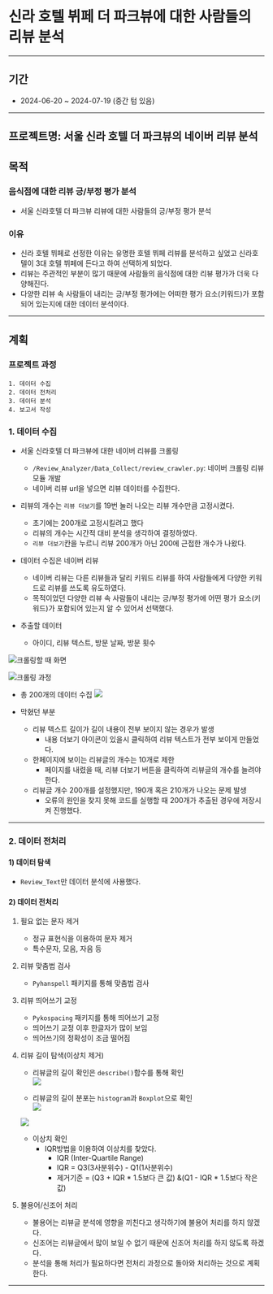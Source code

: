 # 신라 호텔 뷔페 더 파크뷰에 대한 사람들의 리뷰 분석
---
## 기간
- 2024-06-20 ~ 2024-07-19 (중간 텀 있음)
---
## 프로젝트명: 서울 신라 호텔 더 파크뷰의 네이버 리뷰 분석

## 목적

### 음식점에 대한 리뷰 긍/부정 평가 분석
- 서울 신라호텔 더 파크뷰 리뷰에 대한 사람들의 긍/부정 평가 분석  

### 이유
- 신라 호텔 뷔페로 선정한 이유는 유명한 호텔 뷔페 리뷰를 분석하고 싶었고 신라호텔이 3대 호텔 뷔페에 든다고 하여 선택하게 되었다.  
- 리뷰는 주관적인 부분이 많기 때문에 사람들의 음식점에 대한 리뷰 평가가 더욱 다양해진다.  
- 다양한 리뷰 속 사람들이 내리는 긍/부정 평가에는 어떠한 평가 요소(키워드)가 포함되어 있는지에 대한 데이터 분석이다.  
---
## 계획
### 프로젝트 과정
    1. 데이터 수집  
    2. 데이터 전처리  
    3. 데이터 분석  
    4. 보고서 작성  

### 1. 데이터 수집
- 서울 신라호텔 더 파크뷰에 대한 네이버 리뷰를 크롤링  
    - `/Review_Analyzer/Data_Collect/review_crawler.py`: 네이버 크롤링 리뷰 모듈 개발  
    - 네이버 리뷰 url을 넣으면 리뷰 데이터를 수집한다.  

- 리뷰의 개수는 `리뷰 더보기`를 19번 눌러 나오는 리뷰 개수만큼 고정시켰다.  
    - 초기에는 200개로 고정시킬려고 했다 
    - 리뷰의 개수는 시간적 대비 분석을 생각하여 결정하였다.
    - `리뷰 더보기`칸을 누르니 리뷰 200개가 아닌 200에 근접한 개수가 나왔다.  

- 데이터 수집은 네이버 리뷰
    - 네이버 리뷰는 다른 리뷰들과 달리 키워드 리뷰를 하여 사람들에게 다양한 키워드로 리뷰를 쓰도록 유도하였다.
    - 목적이었던 다양한 리뷰 속 사람들이 내리는 긍/부정 평가에 어떤 평가 요소(키워드)가 포함되어 있는지 알 수 있어서 선택했다.

- 추출할 데이터
    - 아이디, 리뷰 텍스트, 방문 날짜, 방문 횟수

![크롤링할 때 화면](https://imgur.com/bvssHlf.jpg)

![크롤링 과정](https://imgur.com/z7FbYhv.jpg)

- 총 200개의 데이터 수집
![](https://imgur.com/rx2oOxM.jpg)

- 막혔던 부분
    - 리뷰 텍스트 길이가 길이 내용이 전부 보이지 않는 경우가 발생
        - 내용 더보기 아이콘이 있을시 클릭하여 리뷰 텍스트가 전부 보이게 만들었다.
    - 한페이지에 보이는 리뷰글의 개수는 10개로 제한
        - 페이지를 내렸을 때, 리뷰 더보기 버튼을 클릭하여 리뷰글의 개수를 늘려야 한다.
    - 리뷰글 개수 200개를 설정했지만, 190개 혹은 210개가 나오는 문제 발생
        - 오류의 원인을 찾지 못해 코드를 실행할 때 200개가 추출된 경우에 저장시켜 진행했다.

---
### 2. 데이터 전처리

#### 1) 데이터 탐색
- `Review_Text`만 데이터 분석에 사용했다.

#### 2) 데이터 전처리
1. 필요 없는 문자 제거  
    - 정규 표현식을 이용하여 문자 제거  
    - 특수문자, 모음, 자음 등  
2. 리뷰 맞춤법 검사  
    - `Pyhanspell` 패키지를 통해 맞춤법 검사  
3. 리뷰 띄어쓰기 교정  
    - `Pykospacing` 패키지를 통해 띄어쓰기 교정  
    - 띄어쓰기 교정 이후 한글자가 많이 보임
    - 띄어쓰기의 정확성이 조금 떨어짐  
4. 리뷰 길이 탐색(이상치 제거)  
    - 리뷰글의 길이 확인은 `describe()`함수를 통해 확인  
    ![](https://imgur.com/TKfVQXQ.jpg)

    - 리뷰글의 길이 분포는 `histogram`과 `Boxplot`으로 확인  
    ![](https://imgur.com/8WZqGgt.jpg)

    ![](https://imgur.com/Z85fn79.jpg)

    - 이상치 확인  
        - IQR방법을 이용하여 이상치를 찾았다.  
            - IQR (Inter-Quartile Range)  
            - IQR = Q3(3사분위수) - Q1(1사분위수)  
            - 제거기준 = (Q3 + IQR * 1.5보다 큰 값) &(Q1 - IQR * 1.5보다 작은 값)  

5. 불용어/신조어 처리
    - 불용어는 리뷰글 분석에 영향을 끼친다고 생각하기에 불용어 처리를 하지 않겠다.  
    - 신조어는 리뷰글에서 많이 보일 수 없기 때문에 신조어 처리를 하지 않도록 하겠다.  
    - 분석을 통해 처리가 필요하다면 전처리 과정으로 돌아와 처리하는 것으로 계획한다.

---